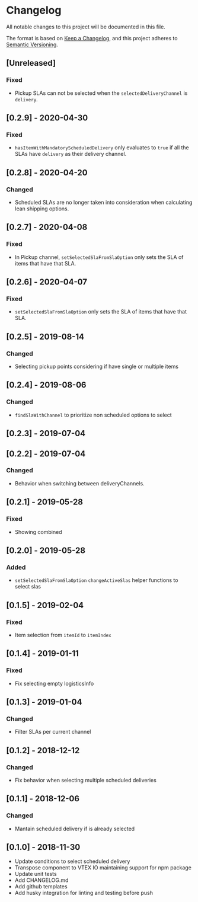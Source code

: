 # Changelog

All notable changes to this project will be documented in this file.

The format is based on [Keep a Changelog](https://keepachangelog.com/en/1.0.0/),
and this project adheres to [Semantic Versioning](https://semver.org/spec/v2.0.0.html).

## [Unreleased]

### Fixed

- Pickup SLAs can not be selected when the `selectedDeliveryChannel` is `delivery`.

## [0.2.9] - 2020-04-30

### Fixed

- `hasItemWithMandatoryScheduledDelivery` only evaluates to `true` if all the SLAs have `delivery` as their delivery channel.

## [0.2.8] - 2020-04-20

### Changed

- Scheduled SLAs are no longer taken into consideration when calculating lean shipping options.

## [0.2.7] - 2020-04-08

### Fixed

- In Pickup channel, `setSelectedSlaFromSlaOption` only sets the SLA of items that have that SLA.

## [0.2.6] - 2020-04-07

### Fixed

- `setSelectedSlaFromSlaOption` only sets the SLA of items that have that SLA.

## [0.2.5] - 2019-08-14

### Changed

- Selecting pickup points considering if have single or multiple items

## [0.2.4] - 2019-08-06

### Changed

- `findSlaWithChannel` to prioritize non scheduled options to select

## [0.2.3] - 2019-07-04

## [0.2.2] - 2019-07-04

### Changed

- Behavior when switching between deliveryChannels.

## [0.2.1] - 2019-05-28

### Fixed

- Showing combined

## [0.2.0] - 2019-05-28

### Added

- `setSelectedSlaFromSlaOption` `changeActiveSlas` helper functions to select slas

## [0.1.5] - 2019-02-04

### Fixed

- Item selection from `itemId` to `itemIndex`

## [0.1.4] - 2019-01-11

### Fixed

- Fix selecting empty logisticsInfo

## [0.1.3] - 2019-01-04

### Changed

- Filter SLAs per current channel

## [0.1.2] - 2018-12-12

### Changed

- Fix behavior when selecting multiple scheduled deliveries

## [0.1.1] - 2018-12-06

### Changed

- Mantain scheduled delivery if is already selected

## [0.1.0] - 2018-11-30

- Update conditions to select scheduled delivery
- Transpose component to VTEX IO maintaining support for npm package
- Update unit tests
- Add CHANGELOG.md
- Add github templates
- Add husky integration for linting and testing before push

